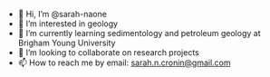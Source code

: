 - 👋 Hi, I’m @sarah-naone
- 👀 I’m interested in geology
- 🌱 I’m currently learning sedimentology and petroleum geology at Brigham Young University
- 💞️ I’m looking to collaborate on research projects
- 📫 How to reach me by email: sarah.n.cronin@gmail.com

<!---
sarah-naone/sarah-naone is a ✨ special ✨ repository because its `README.md` (this file) appears on your GitHub profile.
You can click the Preview link to take a look at your changes.
--->
